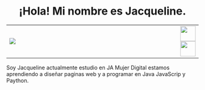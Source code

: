 <h1 align="center">¡Hola! Mi nombre es Jacqueline.</h1>
<table>
<tr>
<td width="90%" class="">
<img src="https://static.wikia.nocookie.net/factvsfiction/images/9/9d/Storm.gif/revision/latest?cb=20160527023427" />
</td>
<td width="10%">
<a https://www.facebook.com/Rmz.Jaqueline?locale=es_LA><img src="https://cdn3.iconfinder.com/data/icons/picons-social/57/06-facebook-512.png" width=" 40" height="40" align="center" /></a>
<a https://www.instagram.com/rmz.jaqueline/><img src="https://cdn-icons-png.flaticon.com/512/717/717392.png" width=" 40" height="40" align="center"/></a>
</td>
</tr>
</table>
<p>Soy Jacqueline actualmente estudio en JA Mujer Digital estamos aprendiendo a diseñar paginas web y a programar en Java JavaScrip y Paython.</p>









